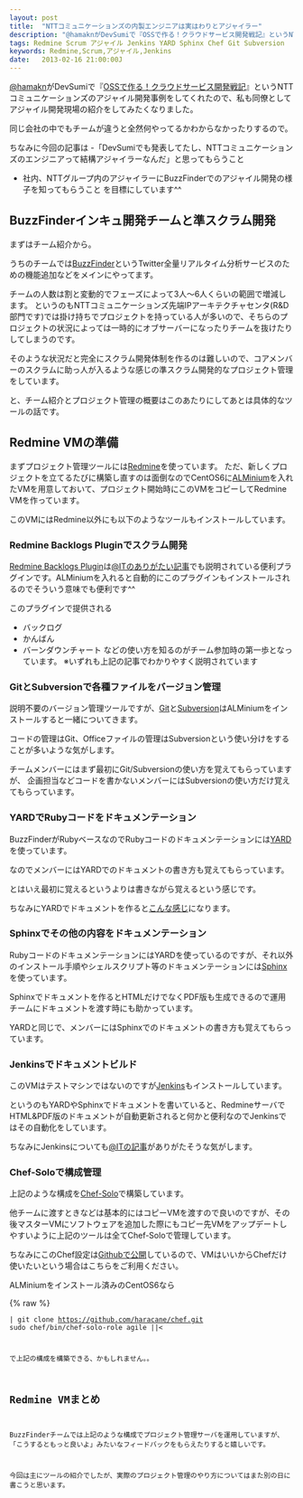 ```yaml
---
layout: post
title:  "NTTコミュニケーションズの内製エンジニアは実はわりとアジャイラー"
description: "@hamaknがDevSumiで『OSSで作る！クラウドサービス開発戦記』というNTTコミュニケーションズのアジャイル開発事例をしてくれたので、私も同僚としてアジャイル開発現場の紹介をしてみたくなりました。"
tags: Redmine Scrum アジャイル Jenkins YARD Sphinx Chef Git Subversion
keywords: Redmine,Scrum,アジャイル,Jenkins
date:   2013-02-16 21:00:00J
---
```


[@hamakn](https://twitter.com/hamakn)がDevSumiで『[OSSで作る！クラウドサービス開発戦記](https://speakerdeck.com/hamakn/ossdezuo-ru-kuraudosabisukai-fa-zhan-ji)』というNTTコミュニケーションズのアジャイル開発事例をしてくれたので、私も同僚としてアジャイル開発現場の紹介をしてみたくなりました。

同じ会社の中でもチームが違うと全然何やってるかわからなかったりするので。

ちなみに今回の記事は
-「DevSumiでも発表してたし、NTTコミュニケーションズのエンジニアって結構アジャイラーなんだ」と思ってもらうこと
- 社内、NTTグループ内のアジャイラーにBuzzFinderでのアジャイル開発の様子を知ってもらうこと
を目標にしています^^

## BuzzFinderインキュ開発チームと準スクラム開発

まずはチーム紹介から。

うちのチームでは[BuzzFinder](http://www.nttcoms.com/service/buzzfinder.html/)というTwitter全量リアルタイム分析サービスのための機能追加などをメインにやってます。

チームの人数は割と変動的でフェーズによって3人～6人くらいの範囲で増減します。
というのもNTTコミュニケーションズ先端IPアーキテクチャセンタ(R&D部門です)では掛け持ちでプロジェクトを持っている人が多いので、そちらのプロジェクトの状況によっては一時的にオブサーバーになったりチームを抜けたりしてしまうのです。

そのような状況だと完全にスクラム開発体制を作るのは難しいので、コアメンバーのスクラムに助っ人が入るような感じの準スクラム開発的なプロジェクト管理をしています。

と、チーム紹介とプロジェクト管理の概要はこのあたりにしてあとは具体的なツールの話です。

## Redmine VMの準備

まずプロジェクト管理ツールには[Redmine](http://redmine.jp/)を使っています。
ただ、新しくプロジェクトを立てるたびに構築し直すのは面倒なのでCentOS6に[ALMinium](http://alminium.github.com/alminium/)を入れたVMを用意しておいて、プロジェクト開始時にこのVMをコピーしてRedmine VMを作っています。

このVMにはRedmine以外にも以下のようなツールもインストールしています。

### Redmine Backlogs Pluginでスクラム開発

[Redmine Backlogs Plugin](http://www.redminebacklogs.net/en/introduction.html)は[@ITのありがたい記事](http://www.atmarkit.co.jp/fjava/index/index_scrum.html)でも説明されている便利プラグインです。ALMiniumを入れると自動的にこのプラグインもインストールされるのでそういう意味でも便利です^^

このプラグインで提供される
- バックログ
- かんばん
- バーンダウンチャート
などの使い方を知るのがチーム参加時の第一歩となっています。
※いずれも上記の記事でわかりやすく説明されています

### GitとSubversionで各種ファイルをバージョン管理

説明不要のバージョン管理ツールですが、[Git](http://ja.wikipedia.org/wiki/Git)と[Subversion](http://ja.wikipedia.org/wiki/Apache_Subversion)はALMiniumをインストールすると一緒についてきます。

コードの管理はGit、Officeファイルの管理はSubversionという使い分けをすることが多いような気がします。

チームメンバーにはまず最初にGit/Subversionの使い方を覚えてもらっていますが、
企画担当などコードを書かないメンバーにはSubversionの使い方だけ覚えてもらっています。


### YARDでRubyコードをドキュメンテーション

BuzzFinderがRubyベースなのでRubyコードのドキュメンテーションには[YARD](http://yardoc.org/)を使っています。

なのでメンバーにはYARDでのドキュメントの書き方も覚えてもらっています。

とはいえ最初に覚えるというよりは書きながら覚えるという感じです。

ちなみにYARDでドキュメントを作ると[こんな感じ](http://rubydoc.info/gems/lapidary/0.2.3/frames)になります。

### Sphinxでその他の内容をドキュメンテーション

RubyコードのドキュメンテーションにはYARDを使っているのですが、それ以外のインストール手順やシェルスクリプト等のドキュメンテーションには[Sphinx](http://sphinx-users.jp/)を使っています。

Sphinxでドキュメントを作るとHTMLだけでなくPDF版も生成できるので運用チームにドキュメントを渡す時にも助かっています。

YARDと同じで、メンバーにはSphinxでのドキュメントの書き方も覚えてもらっています。

### Jenkinsでドキュメントビルド

このVMはテストマシンではないのですが[Jenkins](https://wiki.jenkins-ci.org/display/JA/Jenkins)もインストールしています。

というのもYARDやSphinxでドキュメントを書いていると、RedmineサーバでHTML&PDF版のドキュメントが自動更新されると何かと便利なのでJenkinsではその自動化をしています。

ちなみにJenkinsについても[@ITの記事](http://www.atmarkit.co.jp/fjava/rensai4/devtool21/devtool21_1.html)がありがたそうな気がします。

### Chef-Soloで構成管理

上記のような構成を[Chef-Solo](http://wiki.opscode.com/display/chef/Chef+Solo)で構築しています。

他チームに渡すときなどは基本的にはコピーVMを渡すので良いのですが、その後マスターVMにソフトウェアを追加した際にもコピー先VMをアップデートしやすいように上記のツールは全てChef-Soloで管理しています。

ちなみにこのChef設定は[Githubで公開](https://github.com/haracane/chef)しているので、VMはいいからChefだけ使いたいという場合はこちらをご利用ください。

ALMiniumをインストール済みのCentOS6なら

{% raw %}<pre><code>|
git clone https://github.com/haracane/chef.git
sudo chef/bin/chef-solo-role agile
||<

で上記の構成を構築できる、かもしれません。。

## Redmine VMまとめ

BuzzFinderチームでは上記のような構成でプロジェクト管理サーバを運用していますが、「こうするともっと良いよ」みたいなフィードバックをもらえたりすると嬉しいです。

今回は主にツールの紹介でしたが、実際のプロジェクト管理のやり方についてはまた別の日に書こうと思います。